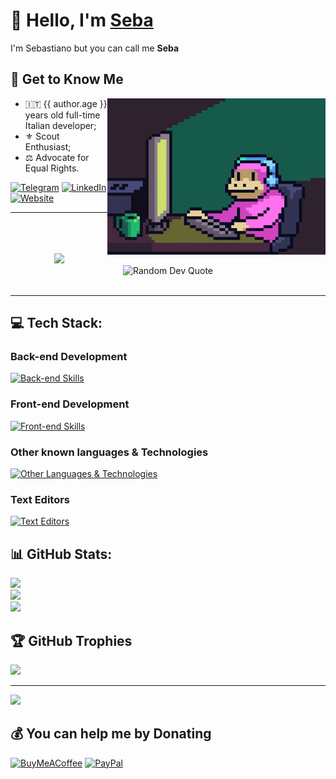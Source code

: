# 👋 Hello, I'm [Seba](https://racca.me/)
I'm Sebastiano but you can call me **Seba**

## 🎉 Get to Know Me
<img align="right" src="assets/mokey.gif" width="349"/>


* 🇮🇹 {{ author.age }} years old full-time Italian developer;
* ⚜️ Scout Enthusiast;
* ⚖️ Advocate for Equal Rights.

[![Telegram](https://img.shields.io/badge/Telegram-blue.svg?logo=Telegram&logoColor=white)](https://t.me/SebaDev) 
[![LinkedIn](https://img.shields.io/badge/LinkedIn-%230077B5.svg?logo=linkedin&logoColor=white)](https://linkedin.com/in/sebastiano-racca) 
[![Website](https://img.shields.io/badge/🌐%20Website-8A2BE2?color=e83333)](https://racca.me)

<hr>
<br>

<div align="center">
<br>
<br>
<img src="https://visitcount.itsvg.in/api?id=SebaOfficial" width=0>
<br>
<img src="https://quotes-github-readme.vercel.app/api?type=horizontal&theme=radical" alt="Random Dev Quote">
</div>
<br/>

<hr/>

## 💻 Tech Stack:

### Back-end Development
[![Back-end Skills](https://skillicons.dev/icons?i=php,nodejs,mysql,mongodb&perline=2)](https://racca.me/contacts)

### Front-end Development
[![Front-end Skills](https://skillicons.dev/icons?i=html,css,js,ts,vue,svelte&perline=3)](https://racca.me/contacts)

### Other known languages & Technologies
[![Other Languages & Technologies](https://skillicons.dev/icons?i=linux,c,python,java,markdown,nginx,bash,docker,git,github,cloudflare,arduino&perline=4)](https://racca.me/contacts)

### Text Editors
[![Text Editors](https://skillicons.dev/icons?i=vscode,vim,neovim&perline=3)](https://racca.me/contacts)



## 📊 GitHub Stats:
[![](https://github-readme-stats.vercel.app/api?username=SebaOfficial&theme=dark&hide_border=false&include_all_commits=false&count_private=false)](https://racca.me)<br/>
[![](https://github-readme-streak-stats.herokuapp.com/?user=SebaOfficial)](https://racca.me)<br/>
[![](https://github-readme-stats.vercel.app/api/top-langs/?username=SebaOfficial&theme=dark&hide_border=false&include_all_commits=false&count_private=false&layout=compact)](https://racca.me)

## 🏆 GitHub Trophies
[![](https://github-profile-trophy.vercel.app/?username=SebaOfficial&theme=onedark&no-frame=true&no-bg=true&margin-w=4)](https://racca.me)

---
[![](https://visitcount.itsvg.in/api?id=SebaOfficial&icon=2&color=1)](https://racca.me)

## 💰 You can help me by Donating
[![BuyMeACoffee](https://img.shields.io/badge/Buy%20Me%20a%20Coffee-ffdd00?style=for-the-badge&logo=buy-me-a-coffee&logoColor=black)](https://buymeacoffee.com/SebaDev) [![PayPal](https://img.shields.io/badge/PayPal-00457C?style=for-the-badge&logo=paypal&logoColor=white)](https://paypal.me/SebastianoRacca)
